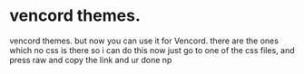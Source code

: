 # vencord themes.
vencord themes. but now you can use it for Vencord. 
there are the ones which no css is there
so i can do this now
just go to one of the css files, and press raw and copy the link and ur done
np
